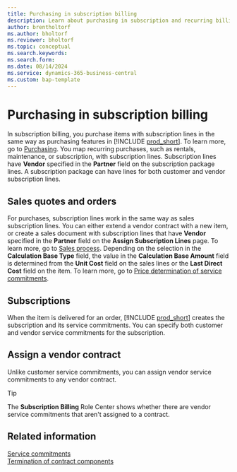 ```yaml
---
title: Purchasing in subscription billing
description: Learn about purchasing in subscription and recurring billing.
author: brentholtorf
ms.author: bholtorf
ms.reviewer: bholtorf
ms.topic: conceptual
ms.search.keywords: 
ms.search.form: 
ms.date: 08/14/2024
ms.service: dynamics-365-business-central
ms.custom: bap-template
---
```


# Purchasing in subscription billing

In subscription billing, you purchase items with subscription lines in the same way as purchasing features in [!INCLUDE [prod_short](../includes/prod_short.md)]. To learn more, go to [Purchasing](../purchasing-manage-purchasing.md). You map recurring purchases, such as rentals, maintenance, or subscription, with subscription lines. Subscription lines have **Vendor** specified in the **Partner** field on the subscription package lines. A subscription package can have lines for both customer and vendor subscription lines.

## Sales quotes and orders

For purchases, subscription lines work in the same way as sales subscription lines. You can either extend a vendor contract with a new item, or create a sales document with subscription lines that have **Vendor** specified in the **Partner** field on the **Assign Subscription Lines** page. To learn more, go to [Sales process](sales/sales-service-commitments.md). Depending on the selection in the **Calculation Base Type** field, the value in the **Calculation Base Amount** field is determined from the **Unit Cost** field on the sales lines or the **Last Direct Cost** field on the item. To learn more, go to [Price determination of service commitments](sales/price-calculation.md).

## Subscriptions

When the item is delivered for an order, [!INCLUDE [prod_short](../includes/prod_short.md)] creates the subscription and its service commitments. You can specify both customer and vendor service commitments for the subscription.

## Assign a vendor contract

Unlike customer service commitments, you can assign vendor service commitments to any vendor contract.

> [!TIP]
> The **Subscription Billing** Role Center shows whether there are vendor service commitments that aren't assigned to a contract.

## Related information

[Service commitments](masterdata/service-commitments.md)  
[Termination of contract components](working-with-contracts/service-commitment-cancellation.md)  